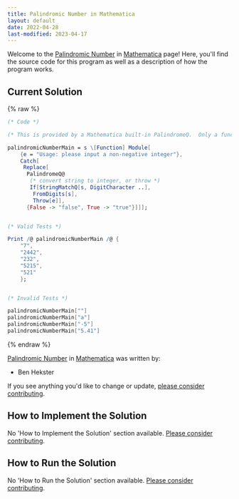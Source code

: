 ```yaml
---
title: Palindromic Number in Mathematica
layout: default
date: 2022-04-28
last-modified: 2023-04-17
---
```


Welcome to the [Palindromic Number](https://sampleprograms.io/projects/palindromic-number) in [Mathematica](https://sampleprograms.io/languages/mathematica) page! Here, you'll find the source code for this program as well as a description of how the program works.

## Current Solution

{% raw %}

```mathematica
(* Code *)

(* This is provided by a Mathematica built-in PalindromeQ.  Only a function to provide the 'user interface' is needed: *)

palindromicNumberMain = s \[Function] Module[
    {e = "Usage: please input a non-negative integer"},
    Catch[
     Replace[
      PalindromeQ@
       (* convert string to integer, or throw *)
       If[StringMatchQ[s, DigitCharacter ..],
        FromDigits[s],
        Throw[e]],
      {False -> "false", True -> "true"}]]];


(* Valid Tests *)

Print /@ palindromicNumberMain /@ {
    "7",
    "2442",
    "232",
    "5215",
    "521"
    };


(* Invalid Tests *)

palindromicNumberMain[""]
palindromicNumberMain["a"]
palindromicNumberMain["-5"]
palindromicNumberMain["5.41"]
```

{% endraw %}

[Palindromic Number](https://sampleprograms.io/projects/palindromic-number) in [Mathematica](https://sampleprograms.io/languages/mathematica) was written by:

- Ben Hekster

If you see anything you'd like to change or update, [please consider contributing](https://github.com/TheRenegadeCoder/sample-programs).

## How to Implement the Solution

No 'How to Implement the Solution' section available. [Please consider contributing](https://github.com/TheRenegadeCoder/sample-programs-website).

## How to Run the Solution

No 'How to Run the Solution' section available. [Please consider contributing](https://github.com/TheRenegadeCoder/sample-programs-website).